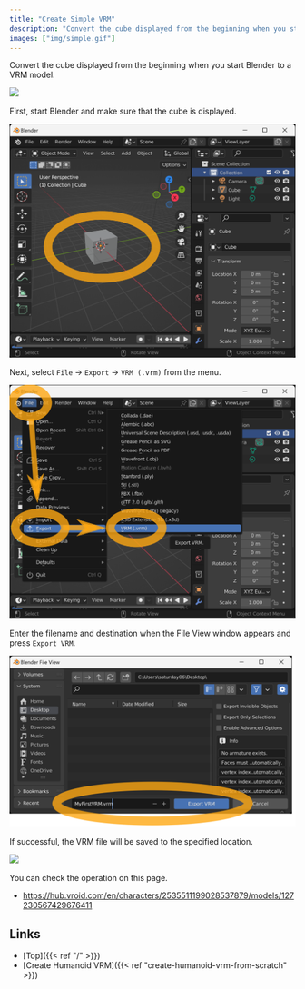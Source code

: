 ```yaml
---
title: "Create Simple VRM"
description: "Convert the cube displayed from the beginning when you start Blender to a VRM model."
images: ["img/simple.gif"]
---
```


Convert the cube displayed from the beginning when you start Blender to a VRM model.

![](simple.gif)

First, start Blender and make sure that the cube is displayed.

![](1.en.png)

Next, select `File` → `Export` → `VRM (.vrm)` from the menu.

![](2.en.png)

Enter the filename and destination when the File View window appears and press `Export VRM`.

![](3.en.png)

If successful, the VRM file will be saved to the specified location.

![](simple.gif)

You can check the operation on this page.

- https://hub.vroid.com/en/characters/2535511199028537879/models/127230567429676411

## Links

- [Top]({{< ref "/" >}})
- [Create Humanoid VRM]({{< ref "create-humanoid-vrm-from-scratch" >}})
